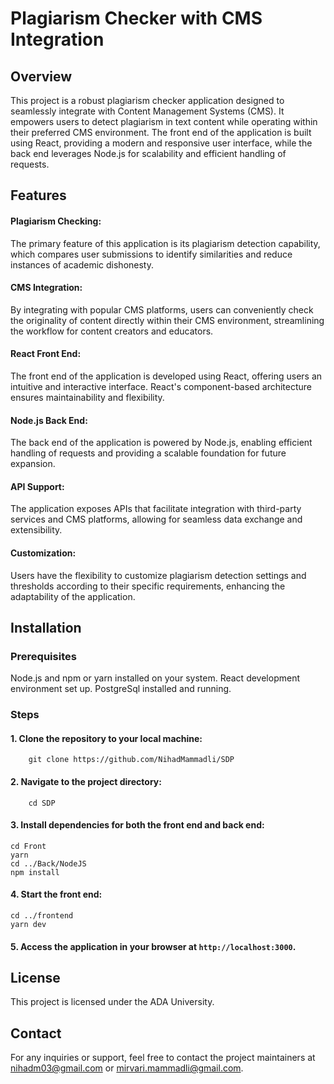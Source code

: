 # Plagiarism Checker with CMS Integration

## Overview
This project is a robust plagiarism checker application designed to seamlessly integrate with Content Management Systems (CMS). It empowers users to detect plagiarism in text content while operating within their preferred CMS environment. The front end of the application is built using React, providing a modern and responsive user interface, while the back end leverages Node.js for scalability and efficient handling of requests.

## Features
#### Plagiarism Checking: 
The primary feature of this application is its plagiarism detection capability, which compares user submissions to identify similarities and reduce instances of academic dishonesty.
#### CMS Integration: 
By integrating with popular CMS platforms, users can conveniently check the originality of content directly within their CMS environment, streamlining the workflow for content creators and educators.
#### React Front End: 
The front end of the application is developed using React, offering users an intuitive and interactive interface. React's component-based architecture ensures maintainability and flexibility.
#### Node.js Back End: 
The back end of the application is powered by Node.js, enabling efficient handling of requests and providing a scalable foundation for future expansion.
#### API Support: 
The application exposes APIs that facilitate integration with third-party services and CMS platforms, allowing for seamless data exchange and extensibility.
#### Customization: 
Users have the flexibility to customize plagiarism detection settings and thresholds according to their specific requirements, enhancing the adaptability of the application.

## Installation

### Prerequisites
Node.js and npm or yarn installed on your system.
React development environment set up.
PostgreSql installed and running.

### Steps

#### 1. Clone the repository to your local machine:
```
    git clone https://github.com/NihadMammadli/SDP
```

#### 2. Navigate to the project directory:
```
    cd SDP
```

#### 3. Install dependencies for both the front end and back end:
```
cd Front
yarn
cd ../Back/NodeJS
npm install
```

#### 4. Start the front end:
```
cd ../frontend
yarn dev
```
#### 5. Access the application in your browser at `http://localhost:3000`.

## License
This project is licensed under the ADA University.

## Contact
For any inquiries or support, feel free to contact the project maintainers at 
nihadm03@gmail.com or mirvari.mammadli@gmail.com.
